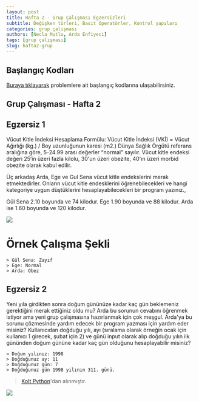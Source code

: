 ```yaml
---
layout: post
title: Hafta 2 - Grup Çalışması Egzersizleri
subtitle: Değişken türleri, Basit Operatörler, Kontrol yapıları
categories: grup çalışması
authors: [Necla Mutlu, Arda Enfiyeci]
tags: [grup çalışması]
slug: hafta2-grup
---
```


## Başlangıç Kodları
[Buraya tıklayarak](https://drive.google.com/file/d/16L8OTgoajutd6bajRZw6EMgFNH6hXIvD/view?usp=sharing) problemlere ait başlangıç kodlarına ulaşabilirsiniz.

## Grup Çalışması - Hafta 2

## Egzersiz 1

Vücut Kitle İndeksi Hesaplama Formülu: Vücut Kitle İndeksi (VKİ) = Vücut Ağırlığı (kg.) / Boy uzunluğunun karesi (m2.) 
Dünya Sağlık Örgütü referans aralığına göre, 5-24.99 arası değerler “normal” sayılır. Vücut kitle endeksi değeri 25’in üzeri fazla kilolu, 30'un üzeri obezite, 40'ın üzeri morbid obezite olarak kabul edilir.

Üç arkadaş Arda, Ege ve Gul Sena vücut kitle endekslerini merak etmektedirler. Onların vücut kitle endesklerini öğrenebilecekleri ve hangi kategoriye uygun düştüklerini hesaplayabilecekleri bir program yazınız.,

Gül Sena 2.10 boyunda ve 74 kilodur.
Ege 1.90 boyunda ve 88 kilodur.
Arda ise 1.60 boyunda ve 120 kilodur.

![](http://www.cagsu.com/fotolar/2016/buyuk/obezite-asiri-sismanlik-20160329164447.jpg)

# Örnek Çalışma Şekli

```
> Gül Sena: Zayıf
> Ege: Normal
> Arda: Obez
```

## Egzersiz 2

Yeni yıla girdikten sonra doğum gününüze kadar kaç gün beklemeniz gerektiğini merak ettiğiniz oldu mu? Arda bu
sorunun cevabını öğrenmek istiyor ama yeni grup çalışmasına hazırlanmak için çok meşgul. Arda'ya bu sorunu çözmesinde
yardım edecek bir program yazması için yardım eder misiniz? Kullanıcıdan doğduğu yılı, ayı (sıralama olarak örneğin ocak için kullanıcı
1 girecek, şubat için 2) ve günü input olarak alıp doğduğu yılın ilk gününden doğum gününe kadar kaç gün olduğunu hesaplayabilir misiniz?

```
> Doğum yılınız: 1998
> Doğduğunuz ay: 11
> Doğduğunuz gün: 7
> Doğduğunuz gün 1998 yılının 311. günü.
```

> [Kolt Python](https://koltpython.github.io/sections)'dan alınmıştır.

![](https://image.freepik.com/free-photo/decorative-candles-muffins-with-star-sprinkles-against_23-2148190489.jpg)